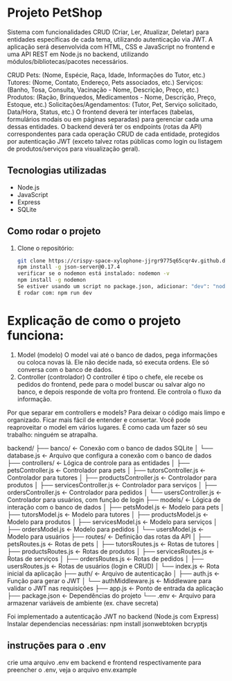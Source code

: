 # Projeto PetShop

Sistema com funcionalidades CRUD (Criar, Ler, Atualizar, Deletar) para entidades específicas de cada tema, utilizando autenticação via JWT. A aplicação será desenvolvida com HTML, CSS e JavaScript no frontend e uma API REST em Node.js no backend, utilizando módulos/bibliotecas/pacotes necessários.

CRUD
Pets: (Nome, Espécie, Raça, Idade, Informações do Tutor, etc.)
Tutores: (Nome, Contato, Endereço, Pets associados, etc.)
Serviços: (Banho, Tosa, Consulta, Vacinação - Nome, Descrição, Preço, etc.)
Produtos: (Ração, Brinquedos, Medicamentos - Nome, Descrição, Preço, Estoque, etc.)
Solicitações/Agendamentos: (Tutor, Pet, Serviço solicitado, Data/Hora, Status, etc.)
O frontend deverá ter interfaces (tabelas, formulários modais ou em páginas separadas) para gerenciar cada uma dessas entidades. O backend deverá ter os endpoints (rotas da API) correspondentes para cada operação CRUD de cada entidade, protegidos por autenticação JWT (exceto talvez rotas públicas como login ou listagem de produtos/serviços para visualização geral).

## Tecnologias utilizadas

- Node.js
- JavaScript
- Express
- SQLite

## Como rodar o projeto

1. Clone o repositório:
   ```bash
   git clone https://crispy-space-xylophone-jjrgr9775q65cqr4v.github.dev/.git 
   npm install -g json-server@0.17.4
   verificar se o nodemon está instalado: nodemon -v
   npm install -g nodemon
   Se estiver usando um script no package.json, adicionar: "dev": "nodemon ./bin/www"
   E rodar com: npm run dev


# Explicação de como o projeto funciona:
1. Model (modelo)
O model vai até o banco de dados, pega informações ou coloca novas lá.
Ele não decide nada, só executa ordens. Ele só conversa com o banco de dados.
2. Controller (controlador)
O controller é tipo o chefe, ele recebe os pedidos do frontend, pede para o model buscar ou salvar algo no banco, e depois responde de volta pro frontend. Ele controla o fluxo da informação.

Por que separar em controllers e models?
Para deixar o código mais limpo e organizado.
Ficar mais fácil de entender e consertar.
Você pode reaproveitar o model em vários lugares.
É como cada um fazer só seu trabalho: ninguém se atrapalha.

backend/
├── banco/                        ← Conexão com o banco de dados SQLite
│   └── database.js               ← Arquivo que configura a conexão com o banco de dados
├── controllers/                  ← Lógica de controle para as entidades
│   ├── petsController.js         ← Controlador para pets
│   ├── tutorsController.js       ← Controlador para tutores
│   ├── productsController.js     ← Controlador para produtos
│   ├── servicesController.js     ← Controlador para serviços
│   ├── ordersController.js       ← Controlador para pedidos
│   └── usersController.js        ← Controlador para usuários, com função de login
├── models/                       ← Lógica de interação com o banco de dados
│   ├── petsModel.js              ← Modelo para pets
│   ├── tutorsModel.js            ← Modelo para tutores
│   ├── productsModel.js          ← Modelo para produtos
│   ├── servicesModel.js          ← Modelo para serviços
│   ├── ordersModel.js            ← Modelo para pedidos
│   └── usersModel.js             ← Modelo para usuários
├── routes/                       ← Definição das rotas da API
│   ├── petsRoutes.js             ← Rotas de pets
│   ├── tutorsRoutes.js           ← Rotas de tutores
│   ├── productsRoutes.js         ← Rotas de produtos
│   ├── servicesRoutes.js         ← Rotas de serviços
│   ├── ordersRoutes.js           ← Rotas de pedidos
│   ├── usersRoutes.js            ← Rotas de usuários (login e CRUD)
│   └── index.js                  ← Rota inicial da aplicação
├── auth/                         ← Arquivo de autenticação
│   ├── auth.js                   ← Função para gerar o JWT
│   └── authMiddleware.js         ← Middleware para validar o JWT nas requisições
├── app.js                        ← Ponto de entrada da aplicação
├── package.json                  ← Dependências do projeto
└── .env                          ← Arquivo para armazenar variáveis de ambiente (ex. chave secreta)


Foi implementado a autenticação JWT no backend (Node.js com Express)
Instalar dependencias necessárias:
npm install jsonwebtoken bcryptjs

## instruções para o .env
crie uma arquivo .env em backend e frontend respectivamente
para preencher o .env, veja o arquivo env.example